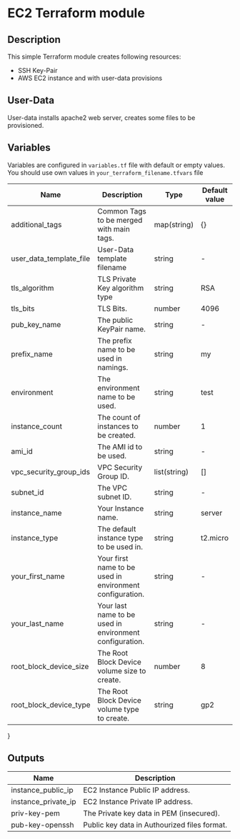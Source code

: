 # EC2 Terraform module

## Description

This simple Terraform module creates following resources:
- SSH Key-Pair
- AWS EC2 instance and with user-data provisions

## User-Data
User-data installs apache2 web server, creates some files to be provisioned.

## Variables
Variables are configured in `variables.tf` file with default or empty values. You should use own values in `your_terraform_filename.tfvars` file

| Name | Description | Type | Default value |
|-|-|-|-|
| additional_tags | Common Tags to be merged with main tags. | map(string) | {} |
| user_data_template_file | User-Data template filename | string | - |
| tls_algorithm | TLS Private Key algorithm type | string | RSA |
| tls_bits | TLS Bits. | number | 4096 |
| pub_key_name | The public KeyPair name. | string |-|
| prefix_name | The prefix name to be used in namings. | string | my |
| environment | The environment name to be used. | string | test |
| instance_count | The count of instances to be created. | number | 1 |
| ami_id | The AMI id to be used. | string |-|
| vpc_security_group_ids | VPC Security Group ID. | list(string) | [] |
| subnet_id | The VPC subnet ID. | string |-|
| instance_name | Your Instance name. | string | server |
| instance_type | The default instance type to be used in. | string | t2.micro |
| your_first_name | Your first name to be used in environment configuration. | string |-|
| your_last_name | Your last name to be used in environment configuration. | string |-|
| root_block_device_size | The Root Block Device volume size to create. | number | 8 |
| root_block_device_type | The Root Block Device volume type to create. | string | gp2 |
}

## Outputs
| Name | Description |
|-|-|
| instance_public_ip | EC2 Instance Public IP address. |
| instance_private_ip | EC2 Instance Private IP address. |
| priv-key-pem | The Private key data in PEM (insecured). |
| pub-key-openssh | Public key data in Authourized files format. |
